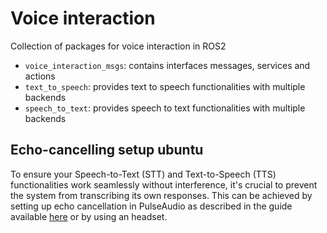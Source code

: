 # Voice interaction

Collection of packages for voice interaction in ROS2

* `voice_interaction_msgs`: contains interfaces messages, services and actions
* `text_to_speech`: provides text to speech functionalities with multiple backends
* `speech_to_text`: provides speech to text functionalities with multiple backends


## Echo-cancelling setup ubuntu
To ensure your Speech-to-Text (STT) and Text-to-Speech (TTS) functionalities work seamlessly without interference, it's crucial to prevent the system from transcribing its own responses. This can be achieved by setting up echo cancellation in PulseAudio as described in the guide available [here](https://www.linuxuprising.com/2020/09/how-to-enable-echo-noise-cancellation.html) or by using an headset.